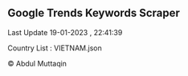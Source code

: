 

## Google Trends Keywords Scraper 
 
Last Update 19-01-2023 , 22:41:39

Country List :
VIETNAM.json



© Abdul Muttaqin 
